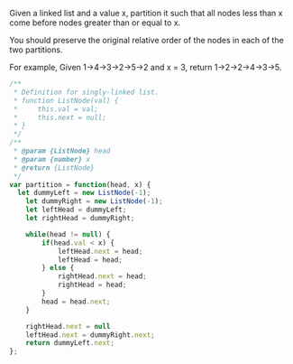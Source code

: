 Given a linked list and a value x, partition it such that all nodes less than x come before nodes greater than or equal to x.

You should preserve the original relative order of the nodes in each of the two partitions.

For example,
Given 1->4->3->2->5->2 and x = 3,
return 1->2->2->4->3->5.


```js
/**
 * Definition for singly-linked list.
 * function ListNode(val) {
 *     this.val = val;
 *     this.next = null;
 * }
 */
/**
 * @param {ListNode} head
 * @param {number} x
 * @return {ListNode}
 */
var partition = function(head, x) {
  let dummyLeft = new ListNode(-1);
	let dummyRight = new ListNode(-1);
	let leftHead = dummyLeft;
	let rightHead = dummyRight;

	while(head != null) {
		if(head.val < x) {
			leftHead.next = head;
			leftHead = head;
		} else {
			rightHead.next = head;
			rightHead = head;
		}
		head = head.next;
	}

	rightHead.next = null
	leftHead.next = dummyRight.next;
	return dummyLeft.next;
};
```
